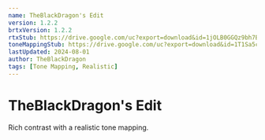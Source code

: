 ```yaml
---
name: TheBlackDragon's Edit
version: 1.2.2
brtxVersion: 1.2.2
rtxStub: https://drive.google.com/uc?export=download&id=1jOLB0GGQz9bh7ByWy-Pb9VYjDJLtyeOE
toneMappingStub: https://drive.google.com/uc?export=download&id=1T1Sa5cd5muyLLOm-f2q5U-I_WFjO8VYx
lastUpdated: 2024-08-01
author: TheBlackDragon
tags: [Tone Mapping, Realistic]
---
```


# TheBlackDragon's Edit

Rich contrast with a realistic tone mapping.